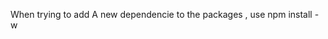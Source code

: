 When trying to add A new dependencie to the packages , use npm install <dependency> -w <package-name> 
